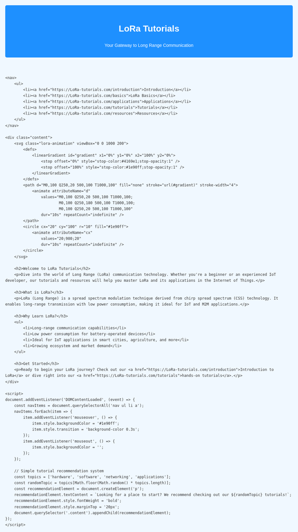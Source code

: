 <html><head><base href="https://LoRa-tutorials.com">
<meta charset="UTF-8">
<meta name="viewport" content="width=device-width, initial-scale=1.0">
<title>LoRa Tutorials - Learn About Long Range Communication</title>
<style>
    body {
        font-family: Arial, sans-serif;
        line-height: 1.6;
        color: #333;
        max-width: 1200px;
        margin: 0 auto;
        padding: 20px;
        background-color: #f0f8ff;
    }
    header {
        background-color: #1e90ff;
        color: white;
        text-align: center;
        padding: 1em;
        border-radius: 5px;
    }
    nav {
        background-color: #4169e1;
        padding: 10px;
        border-radius: 5px;
        margin-top: 10px;
    }
    nav ul {
        list-style-type: none;
        padding: 0;
    }
    nav ul li {
        display: inline;
        margin-right: 10px;
    }
    nav ul li a {
        color: white;
        text-decoration: none;
    }
    .content {
        background-color: white;
        padding: 20px;
        margin-top: 20px;
        border-radius: 5px;
        box-shadow: 0 0 10px rgba(0,0,0,0.1);
    }
    .lora-animation {
        width: 100%;
        height: 200px;
        margin-bottom: 20px;
    }
</style>
</head>
<body>
    <header>
        <h1>LoRa Tutorials</h1>
        <p>Your Gateway to Long Range Communication</p>
    </header>
    
    <nav>
        <ul>
            <li><a href="https://LoRa-tutorials.com/introduction">Introduction</a></li>
            <li><a href="https://LoRa-tutorials.com/basics">LoRa Basics</a></li>
            <li><a href="https://LoRa-tutorials.com/applications">Applications</a></li>
            <li><a href="https://LoRa-tutorials.com/tutorials">Tutorials</a></li>
            <li><a href="https://LoRa-tutorials.com/resources">Resources</a></li>
        </ul>
    </nav>
    
    <div class="content">
        <svg class="lora-animation" viewBox="0 0 1000 200">
            <defs>
                <linearGradient id="gradient" x1="0%" y1="0%" x2="100%" y2="0%">
                    <stop offset="0%" style="stop-color:#4169e1;stop-opacity:1" />
                    <stop offset="100%" style="stop-color:#1e90ff;stop-opacity:1" />
                </linearGradient>
            </defs>
            <path d="M0,100 Q250,20 500,100 T1000,100" fill="none" stroke="url(#gradient)" stroke-width="4">
                <animate attributeName="d" 
                    values="M0,100 Q250,20 500,100 T1000,100;
                            M0,100 Q250,180 500,100 T1000,100;
                            M0,100 Q250,20 500,100 T1000,100"
                    dur="10s" repeatCount="indefinite" />
            </path>
            <circle cx="20" cy="100" r="10" fill="#1e90ff">
                <animate attributeName="cx" 
                    values="20;980;20" 
                    dur="10s" repeatCount="indefinite" />
            </circle>
        </svg>
        
        <h2>Welcome to LoRa Tutorials</h2>
        <p>Dive into the world of Long Range (LoRa) communication technology. Whether you're a beginner or an experienced IoT developer, our tutorials and resources will help you master LoRa and its applications in the Internet of Things.</p>
        
        <h3>What is LoRa?</h3>
        <p>LoRa (Long Range) is a spread spectrum modulation technique derived from chirp spread spectrum (CSS) technology. It enables long-range transmission with low power consumption, making it ideal for IoT and M2M applications.</p>
        
        <h3>Why Learn LoRa?</h3>
        <ul>
            <li>Long-range communication capabilities</li>
            <li>Low power consumption for battery-operated devices</li>
            <li>Ideal for IoT applications in smart cities, agriculture, and more</li>
            <li>Growing ecosystem and market demand</li>
        </ul>
        
        <h3>Get Started</h3>
        <p>Ready to begin your LoRa journey? Check out our <a href="https://LoRa-tutorials.com/introduction">Introduction to LoRa</a> or dive right into our <a href="https://LoRa-tutorials.com/tutorials">hands-on tutorials</a>.</p>
    </div>

    <script>
    document.addEventListener('DOMContentLoaded', (event) => {
        const navItems = document.querySelectorAll('nav ul li a');
        navItems.forEach(item => {
            item.addEventListener('mouseover', () => {
                item.style.backgroundColor = '#1e90ff';
                item.style.transition = 'background-color 0.3s';
            });
            item.addEventListener('mouseout', () => {
                item.style.backgroundColor = '';
            });
        });

        // Simple tutorial recommendation system
        const topics = ['hardware', 'software', 'networking', 'applications'];
        const randomTopic = topics[Math.floor(Math.random() * topics.length)];
        const recommendationElement = document.createElement('p');
        recommendationElement.textContent = `Looking for a place to start? We recommend checking out our ${randomTopic} tutorials!`;
        recommendationElement.style.fontWeight = 'bold';
        recommendationElement.style.marginTop = '20px';
        document.querySelector('.content').appendChild(recommendationElement);
    });
    </script>
</body>
</html>

